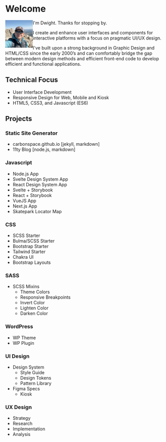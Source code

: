 # Welcome

<img src="/assets/img/dm-massive.png" alt="Dwight Lee Maskew" width="87" align="left">I'm Dwight. Thanks for stopping by. 

I create and enhance user interfaces and components for interactive platforms with a focus on pragmatic UI/UX design. 

I've built upon a strong background in Graphic Design and HTML/CSS since the early 2000’s and can comfortably bridge the gap between modern design methods and efficient front-end code to develop efficient and functional applications. 

## Technical Focus

- User Interface Development
- Responsive Design for Web, Mobile and Kiosk
- HTML5, CSS3, and Javascript (ES6)

## Projects
### Static Site Generator
- carbonspace.github.io [jekyll, markdown]
- 11ty Blog [node.js, markdown]

### Javascript
- Node.js App
- Svelte Design System App
- React Design System App
- Svelte + Storybook
- React + Storybook
- VueJS App
- Next.js App
- Skatepark Locator Map

### CSS
- SCSS Starter
- Bulma/SCSS Starter
- Bootstrap Starter
- Tailwind Starter
- Chakra UI
- Bootstrap Layouts

### SASS
- SCSS Mixins
  - Theme Colors
  - Responsive Breakpoints
  - Invert Color
  - Lighten Color
  - Darken Color

### WordPress
- WP Theme
- WP Plugin

### UI Design
- Design System
  - Style Guide
  - Design Tokens
  - Pattern Library
- Figma Specs
  - Kiosk

### UX Design
- Strategy
- Research
- Implementation
- Analysis






<!-- 
You can use the [editor on GitHub](https://github.com/carbonspace/carbonspace.github.io/edit/main/README.md) to maintain and preview the content for your website in Markdown files.

Whenever you commit to this repository, GitHub Pages will run [Jekyll](https://jekyllrb.com/) to rebuild the pages in your site, from the content in your Markdown files.

### Markdown

Markdown is a lightweight and easy-to-use syntax for styling your writing. It includes conventions for

```markdown
Syntax highlighted code block

# Header 1
## Header 2
### Header 3

- Bulleted
- List

1. Numbered
2. List

**Bold** and _Italic_ and `Code` text

[Link](url) and ![Image](src)
```

For more details see [Basic writing and formatting syntax](https://docs.github.com/en/github/writing-on-github/getting-started-with-writing-and-formatting-on-github/basic-writing-and-formatting-syntax).

### Jekyll Themes

Your Pages site will use the layout and styles from the Jekyll theme you have selected in your [repository settings](https://github.com/carbonspace/carbonspace.github.io/settings/pages). The name of this theme is saved in the Jekyll `_config.yml` configuration file.

### Support or Contact

Having trouble with Pages? Check out our [documentation](https://docs.github.com/categories/github-pages-basics/) or [contact support](https://support.github.com/contact) and we’ll help you sort it out.
-->